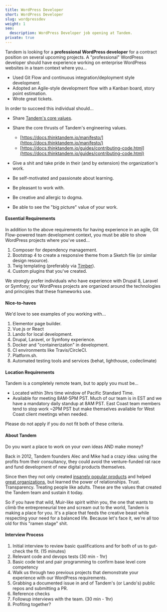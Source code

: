 ```yaml
---
title: WordPress Developer
short: WordPress Developer
slug: wordpressdev
weight: 1
seo:
  description: WordPress Developer job opening at Tandem.
private: true
---
```


Tandem is looking for a **professional WordPress developer** for a contract position on several upcoming projects. A &quot;professional&quot; WordPress developer should have experience working on enterprise WordPress websites in a team context where you...

- Used Git Flow and continuous integration/deployment style development.
- Adopted an Agile-style development flow with a Kanban board, story point estimation.
- Wrote great tickets.

In order to succeed this individual should…

- Share [Tandem&#39;s core values](https://docs.thinktandem.io/onboarding/values.html#who-is-tandem).
- Share the core thrusts of Tandem&#39;s engineering values.
  - [https://docs.thinktandem.io/manifesto/](https://docs.thinktandem.io/manifesto/)
  - [https://docs.thinktandem.io/guides/contributing-code.html](https://docs.thinktandem.io/guides/contributing-code.html)
- Give a shit and take pride in their (and by extension) the organization&#39;s work.

- Be self-motivated and passionate about learning.
- Be pleasant to work with.
- Be creative and allergic to dogma.
- Be able to see the &quot;big picture&quot; value of your work.

#### Essential Requirements

In addition to the above requirements for having experience in an agile, Git Flow-powered team development context, you must be able to show WordPress projects where you&#39;ve used...

1. Composer for dependency management.
2. Bootstrap 4 to create a responsive theme from a Sketch file (or similar design resource).
3. Twig templating (preferably via [Timber](https://www.upstatement.com/timber/)).
4. Custom plugins that you&#39;ve created.

We strongly prefer individuals who have experience with Drupal 8, Laravel or Symfony; our WordPress projects are organized around the technologies and principles that these frameworks use.

#### Nice-to-haves

We&#39;d love to see examples of you working with...

1. Elementor page builder.
2. Vue.js or React
3. Lando for local development.
4. Drupal, Laravel, or Symfony experience.
5. Docker and &quot;containerization&quot; in development.
6. CI environments like Travis/CircleCI.
7. Platform.sh.
8. Automated testing tools and services (behat, lighthouse, codeclimate)

#### Location Requirements

Tandem is a completely remote team, but to apply you must be…

- Located within 3hrs time window of Pacific Standard Time.
- Available for meeting 8AM-5PM PST. Much of our team is in EST and we have a mandatory daily standup at 8AM PST. East Coast team members tend to stop work ~2PM PST but make themselves available for West Coast client meetings when needed.

Please do not apply if you do not fit both of these criteria.

#### About Tandem

Do you want a place to work on your own ideas AND make money?

Back in 2012, Tandem founders Alec and Mike had a crazy idea: using the profits from their consultancy, they could avoid the venture-funded rat race and fund development of new digital products themselves.

Since then they not only created [insanely popular products](https://docs.devwithlando.io) and helped [great organizations](https://thinktandem.io/work), but learned the power of relationships. Trust. Transparency. Treating people like adults. These are the values that created the Tandem team and sustain it today.

So if you have that wild, Muir-like spirit within you, the one that wants to climb the entrepreneurial tree and scream out to the world, Tandem is making a place for you. It&#39;s a place that feeds the creative beast while respecting your need for a balanced life. Because let&#39;s face it, we&#39;re all too old for this &quot;ramen stage&quot; shit.


#### Interview Process

1. Initial interview to review basic qualifications and for both of us to gut-check the fit. (15 minutes)
2. Relevant code and devops tests (30 min - 1hr)
  1. Basic code test and pair programming to confirm base level core competency
  2. Walk us through two previous projects that demonstrate your experience with our WordPress requirements.
  3. Grabbing a documented issue in and of Tandem&#39;s (or Lando&#39;s) public repos and submitting a PR.
3. Reference checks
4. Followup interviews with the team. (30 min - 1hr)
5. Profiting together?
